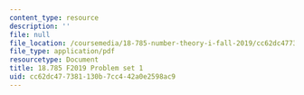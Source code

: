 ```yaml
---
content_type: resource
description: ''
file: null
file_location: /coursemedia/18-785-number-theory-i-fall-2019/cc62dc477381130b7cc442a0e2598ac9_MIT18_785F19_pset1.pdf
file_type: application/pdf
resourcetype: Document
title: 18.785 F2019 Problem set 1
uid: cc62dc47-7381-130b-7cc4-42a0e2598ac9
---
```

